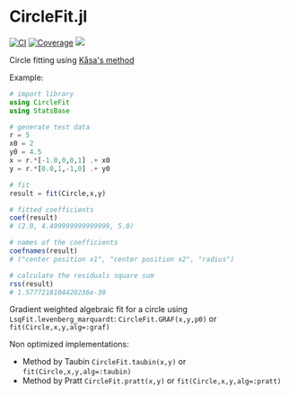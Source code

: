 # CircleFit.jl

[![CI](https://github.com/feanor12/CircleFit.jl/actions/workflows/test.yml/badge.svg)](https://github.com/feanor12/CircleFit.jl/actions/workflows/test.yml)
[![Coverage](https://codecov.io/gh/feanor12/CircleFit.jl/branch/master/graph/badge.svg)](https://codecov.io/gh/feanor12/CircleFit.jl)
[![](https://img.shields.io/badge/docs-dev-blue.svg)](https://feanor12.github.io/CircleFit.jl/dev/)

Circle fitting using [Kåsa's method](https://doi.org/10.1109/TIM.1976.6312298)

Example:
```julia
# import library
using CircleFit
using StatsBase

# generate test data
r = 5
x0 = 2
y0 = 4.5
x = r.*[-1.0,0,0,1] .+ x0
y = r.*[0.0,1,-1,0] .+ y0

# fit
result = fit(Circle,x,y)

# fitted coefficients
coef(result)
# (2.0, 4.499999999999999, 5.0)

# names of the coefficients
coefnames(result)
# ("center position x1", "center position x2", "radius")

# calculate the residuals square sum
rss(result)
# 1.5777218104420236e-30
```

Gradient weighted algebraic fit for a circle using `LsqFit.levenberg_marquardt`: `CircleFit.GRAF(x,y,p0)` or `fit(Circle,x,y,alg=:graf)`

Non optimized implementations:
* Method by Taubin `CircleFit.taubin(x,y)` or `fit(Circle,x,y,alg=:taubin)`
* Method by Pratt `CircleFit.pratt(x,y)` or `fit(Circle,x,y,alg=:pratt)`
